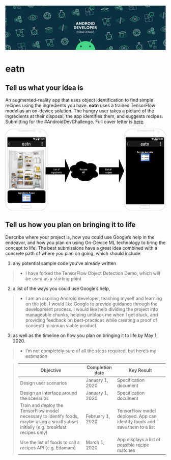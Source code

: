 ![](./docs/adcheader.png)

# eatn
## Tell us what your idea is
An augmented-reality app that uses object identification to find simple recipes using the ingredients you have. **eatn** uses a trained TensorFlow model as an on-device solution. The hungry user takes a picture of the ingredients at their disposal, the app identifies them, and suggests recipes. Submitting for the #AndroidDevChallenge. Full cover letter is [here](docs/eatn-cover-letter.docx).

![](./docs/eatn.jpg)  


## Tell us how you plan on bringing it to life
Describe where your project is, how you could use Google’s help in the endeavor, and how you plan on using On-Device ML technology to bring the concept to life. The best submissions have a great idea combined with a concrete path of where you plan on going, which should include: 

1.  any potential sample code you’ve already written
> * I have forked the TensorFlow Object Detection Demo, which will be used as a starting point

2.  a list of the ways you could use Google’s help, 
> * I am an aspiring Android developer, teaching myself and learning on the job. I would like Google to provide guidance through the development process. I would like help dividing the project into manageable chunks, helping unblock me when I get stuck, and providing feedback on best-practices while creating a proof of concept/ minimum viable product. 

3.  as well as the timeline on how you plan on bringing it to life by May 1, 2020. 
> * I’m not completely sure of all the steps required, but here’s my estimation

  > |Objective|Completion date|Key Result|
  > |---|---|---|
  > |Design user scenarios|January 1, 2020|Specification document|
  > |Design an interface around the scenarios|January 1, 2020|Specification document|
  > |Train and deploy the TensorFlow model necessary to identify foods, maybe using a small subset initially (e.g. breakfast recipes only)|February 1, 2020|TensorFlow model deployed. App can identify foods and save them to a list|
  > |Use the list of foods to call a recipes API (e.g. Edamam)|March 1, 2020|App displays a list of possible recipe matches|